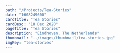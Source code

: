 ```yaml
---
path: "/Projects/Tea-Stories"
date: "1608249600"
cardTitle: "Tea Stories"
cardDesc: "18 Dec 2020"
pageTitle: "Tea Stories"
description: "Eindhoven, The Netherlands"
thumbnail: "../images/thumbnail/tea-stories.jpg"
imgKey: "tea-stories"
---
```

